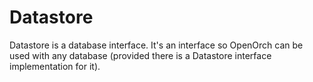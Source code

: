 # Datastore

Datastore is a database interface. It's an interface so OpenOrch can be used with any database (provided there is a Datastore interface implementation for it).

